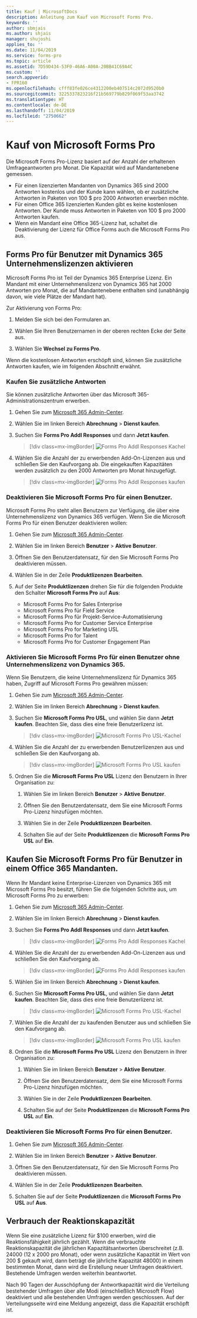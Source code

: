 ```yaml
---
title: Kauf | MicrosoftDocs
description: Anleitung zum Kauf von Microsoft Forms Pro.
keywords: ''
author: sbmjais
ms.author: shjais
manager: shujoshi
applies_to: ''
ms.date: 11/04/2019
ms.service: forms-pro
ms.topic: article
ms.assetid: 7D59D434-53F0-46A6-A00A-20BB41C69A4C
ms.custom: ''
search.appverid:
- FPR160
ms.openlocfilehash: cfff83fe026ce4312200eb407514c2072d9520b0
ms.sourcegitcommit: 3225337823216f21b569779b829f069f53aa3742
ms.translationtype: HT
ms.contentlocale: de-DE
ms.lasthandoff: 11/04/2019
ms.locfileid: "2750662"
---
```

# <a name="purchase-microsoft-forms-pro"></a>Kauf von Microsoft Forms Pro

Die Microsoft Forms Pro-Lizenz basiert auf der Anzahl der erhaltenen Umfrageantworten pro Monat. Die Kapazität wird auf Mandantenebene gemessen.

- Für einen lizenzierten Mandanten von Dynamics 365 sind 2000 Antworten kostenlos und der Kunde kann wählen, ob er zusätzliche Antworten in Paketen von 100 $ pro 2000 Antworten erwerben möchte.
- Für einen Office 365 lizenzierten Kunden gibt es keine kostenlosen Antworten. Der Kunde muss Antworten in Paketen von 100 $ pro 2000 Antworten kaufen.
- Wenn ein Mandant eine Office 365-Lizenz hat, schaltet die Deaktivierung der Lizenz für Office Forms auch die Microsoft Forms Pro aus.

## <a name="enable-forms-pro-for-users-with-dynamics-365-enterprise-licenses"></a>Forms Pro für Benutzer mit Dynamics 365 Unternehmenslizenzen aktivieren

Microsoft Forms Pro ist Teil der Dynamics 365 Enterprise Lizenz. Ein Mandant mit einer Unternehmenslizenz von Dynamics 365 hat 2000 Antworten pro Monat, die auf Mandantenebene enthalten sind (unabhängig davon, wie viele Plätze der Mandant hat).

Zur Aktivierung von Forms Pro:

1. Melden Sie sich bei den Formularen an.

2. Wählen Sie Ihren Benutzernamen in der oberen rechten Ecke der Seite aus.

3. Wählen Sie **Wechsel zu Forms Pro**.

Wenn die kostenlosen Antworten erschöpft sind, können Sie zusätzliche Antworten kaufen, wie im folgenden Abschnitt erwähnt.

### <a name="purchase-additional-responses"></a>Kaufen Sie zusätzliche Antworten

Sie können zusätzliche Antworten über das Microsoft 365-Administrationszentrum erwerben.
 
1.  Gehen Sie zum [Microsoft 365 Admin-Center](https://admin.microsoft.com/). 

2.  Wählen Sie im linken Bereich **Abrechnung** > **Dienst kaufen**.

3.  Suchen Sie **Forms Pro Addl Responses** und dann **Jetzt kaufen**.

    > [!div class=mx-imgBorder]
    > ![Forms Pro Addl Responses Kachel](media/addl-responses-license.png "Forms Pro Addl Responses Kachel")

4.  Wählen Sie die Anzahl der zu erwerbenden Add-On-Lizenzen aus und schließen Sie den Kaufvorgang ab. Die eingekauften Kapazitäten werden zusätzlich zu den 2000 Antworten pro Monat hinzugefügt.

    > [!div class=mx-imgBorder]
    > ![Forms Pro Addl Responses kaufen](media/addl-responses-license-purchase.png "Forms Pro Addl Responses kaufen")
 
### <a name="disable-microsoft-forms-pro-for-a-user"></a>Deaktivieren Sie Microsoft Forms Pro für einen Benutzer.

Microsoft Forms Pro steht allen Benutzern zur Verfügung, die über eine Unternehmenslizenz von Dynamics 365 verfügen. Wenn Sie die Microsoft Forms Pro für einen Benutzer deaktivieren wollen:

1.  Gehen Sie zum [Microsoft 365 Admin-Center](https://admin.microsoft.com/). 

2.  Wählen Sie im linken Bereich **Benutzer** > **Aktive Benutzer**.

3.   Öffnen Sie den Benutzerdatensatz, für den Sie Microsoft Forms Pro deaktivieren müssen.

4.  Wählen Sie in der Zeile **Produktlizenzen** **Bearbeiten**.

5.  Auf der Seite **Produktlizenzen** drehen Sie für die folgenden Produkte den Schalter **Microsoft Forms Pro** auf **Aus**:
    -  Microsoft Forms Pro for Sales Enterprise
    - Microsoft Forms Pro für Field Service
    - Microsoft Forms Pro für Projekt-Service-Automatisierung
    - Microsoft Forms Pro for Customer Service Enterprise
    - Microsoft Forms Pro for Marketing USL
    - Microsoft Forms Pro for Talent
    - Microsoft Forms Pro for Customer Engagement Plan

### <a name="enable-microsoft-forms-pro-for-a-user-without-a-dynamics-365-enterprise-license"></a>Aktivieren Sie Microsoft Forms Pro für einen Benutzer ohne Unternehmenslizenz von Dynamics 365.

Wenn Sie Benutzern, die keine Unternehmenslizenz für Dynamics 365 haben, Zugriff auf Microsoft Forms Pro gewähren müssen:

1.  Gehen Sie zum [Microsoft 365 Admin-Center](https://admin.microsoft.com/). 

2.  Wählen Sie im linken Bereich **Abrechnung** > **Dienst kaufen**.

3.  Suchen Sie **Microsoft Forms Pro USL**, und wählen Sie dann **Jetzt kaufen**. Beachten Sie, dass dies eine freie Benutzerlizenz ist.

    > [!div class=mx-imgBorder]
    > ![Microsoft Forms Pro USL-Kachel](media/usl-license.png "Microsoft Forms Pro USL-Kachel")

4.  Wählen Sie die Anzahl der zu erwerbenden Benutzerlizenzen aus und schließen Sie den Kaufvorgang ab.

    > [!div class=mx-imgBorder]
    > ![Microsoft Forms Pro USL kaufen](media/usl-license-purchase.png "Kaufen Sie Microsoft Forms Pro USL")

5.  Ordnen Sie die **Microsoft Forms Pro USL** Lizenz den Benutzern in Ihrer Organisation zu:

    1. Wählen Sie im linken Bereich **Benutzer** > **Aktive Benutzer**.

    2. Öffnen Sie den Benutzerdatensatz, dem Sie eine Microsoft Forms Pro-Lizenz hinzufügen möchten.

    3. Wählen Sie in der Zeile **Produktlizenzen** **Bearbeiten**.

    4. Schalten Sie auf der Seite **Produktlizenzen** die **Microsoft Forms Pro USL** auf **Ein**.

## <a name="purchase-microsoft-forms-pro-for-users-in-an-office-365-tenant"></a>Kaufen Sie Microsoft Forms Pro für Benutzer in einem Office 365 Mandanten.

Wenn Ihr Mandant keine Enterprise-Lizenzen von Dynamics 365 mit Microsoft Forms Pro besitzt, führen Sie die folgenden Schritte aus, um Microsoft Forms Pro zu erwerben:    

1.  Gehen Sie zum [Microsoft 365 Admin-Center](https://admin.microsoft.com/). 

2.  Wählen Sie im linken Bereich **Abrechnung** > **Dienst kaufen**.

3.  Suchen Sie **Forms Pro Addl Responses** und dann **Jetzt kaufen**.

    > [!div class=mx-imgBorder]
    > ![Forms Pro Addl Responses Kachel](media/addl-responses-license.png "Forms Pro Addl Responses Kachel")

4.  Wählen Sie die Anzahl der zu erwerbenden Add-On-Lizenzen aus und schließen Sie den Kaufvorgang ab. 

    > [!div class=mx-imgBorder]
    > ![Forms Pro Addl Responses kaufen](media/addl-responses-license-purchase.png "Forms Pro Addl Responses kaufen")

5.  Wählen Sie im linken Bereich **Abrechnung** > **Dienst kaufen**.

6.  Suchen Sie **Microsoft Forms Pro USL**, und wählen Sie dann **Jetzt kaufen**. Beachten Sie, dass dies eine freie Benutzerlizenz ist.

    > [!div class=mx-imgBorder]
    > ![Microsoft Forms Pro USL-Kachel](media/usl-license.png "Microsoft Forms Pro USL-Kachel")

7.  Wählen Sie die Anzahl der zu kaufenden Benutzer aus und schließen Sie den Kaufvorgang ab.

    > [!div class=mx-imgBorder]
    > ![Microsoft Forms Pro USL kaufen](media/usl-license-purchase.png "Kaufen Sie Microsoft Forms Pro USL")

8.  Ordnen Sie die **Microsoft Forms Pro USL** Lizenz den Benutzern in Ihrer Organisation zu:

    1. Wählen Sie im linken Bereich **Benutzer** > **Aktive Benutzer**.

    2. Öffnen Sie den Benutzerdatensatz, dem Sie eine Microsoft Forms Pro-Lizenz hinzufügen möchten.

    3. Wählen Sie in der Zeile **Produktlizenzen** **Bearbeiten**.

    4. Schalten Sie auf der Seite **Produktlizenzen** die **Microsoft Forms Pro USL** auf **Ein**.

### <a name="disable-microsoft-forms-pro-for-a-user"></a>Deaktivieren Sie Microsoft Forms Pro für einen Benutzer.

1.  Gehen Sie zum [Microsoft 365 Admin-Center](https://admin.microsoft.com/). 

2.  Wählen Sie im linken Bereich **Benutzer** > **Aktive Benutzer**.

3.   Öffnen Sie den Benutzerdatensatz, für den Sie Microsoft Forms Pro deaktivieren müssen.

4.  Wählen Sie in der Zeile **Produktlizenzen** **Bearbeiten**.

5.  Schalten Sie auf der Seite **Produktlizenzen** die **Microsoft Forms Pro USL** auf **Aus**. 

## <a name="response-capacity-consumption"></a>Verbrauch der Reaktionskapazität

Wenn Sie eine zusätzliche Lizenz für $100 erwerben, wird die Reaktionsfähigkeit jährlich gezählt. Wenn die verbrauchte Reaktionskapazität die jährlichen Kapazitätsantworten überschreitet (z.B. 24000 (12 x 2000 pro Monat), oder wenn zusätzliche Kapazität im Wert von 200 $ gekauft wird, dann beträgt die jährliche Kapazität 48000) in einem bestimmten Monat, dann wird die Erstellung neuer Umfragen deaktiviert. Bestehende Umfragen werden weiterhin beantwortet.

Nach 90 Tagen der Ausschöpfung der Antwortkapazität wird die Verteilung bestehender Umfragen über alle Modi (einschließlich Microsoft Flow) deaktiviert und alle bestehenden Umfragen werden geschlossen. Auf der Verteilungsseite wird eine Meldung angezeigt, dass die Kapazität erschöpft ist.

